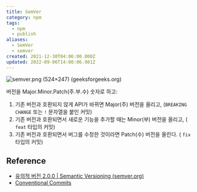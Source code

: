 ```yaml
---
title: SemVer
category: npm
tags:
  - npm
  - publish
aliases:
  - SemVer
  - semver
created: 2021-12-30T04:06:00.000Z
updated: 2022-09-06T14:00:06.981Z
---
```


<Metadata />

![semver.png (524×247) (geeksforgeeks.org)](https://media.geeksforgeeks.org/wp-content/uploads/semver.png)

버전을 Major.Minor.Patch(주.부.수) 숫자로 하고:

1. 기존 버전과 호환되지 않게 API가 바뀌면 Major(주) 버전을 올리고, (`BREAKING CHANGE` 또는 `!` 문자열을 붙인 커밋)
2. 기존 버전과 호환되면서 새로운 기능을 추가할 때는 Minor(부) 버전을 올리고, ( `feat` 타입의 커밋)
3. 기존 버전과 호환되면서 버그를 수정한 것이라면 Patch(수) 버전을 올린다. ( `fix` 타입의 커밋)

## Reference

- [유의적 버전 2.0.0 | Semantic Versioning (semver.org)](https://semver.org/lang/ko/)
- [Conventional Commits](https://www.conventionalcommits.org/ko/v1.0.0/)
